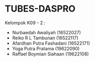 # TUBES-DASPRO

Kelompok K09 - 2 :
- Nurbaedah Awaliyah (16522027)
- Reiko R L Tambunan (16522117)
- Afardhan Putra Fashadani (16522171)
- Yoga Putra Pratama (19622090)
- Raffael Boymian Siahaan (19622108)
